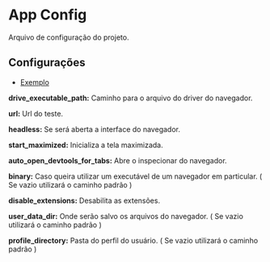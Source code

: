 # App Config

Arquivo de configuração do projeto.

## Configurações

 - [Exemplo](app.config)

**drive_executable_path:** Caminho para o arquivo do driver do navegador.

**url:** Url do teste.

**headless:** Se será aberta a interface do navegador.

**start_maximized:** Inicializa a tela maximizada.

**auto_open_devtools_for_tabs:** Abre o inspecionar do navegador.

**binary:** Caso queira utilizar um executável de um navegador em particular. ( Se vazio utilizará o caminho padrão )

**disable_extensions:** Desabilita as extensões.

**user_data_dir:** Onde serão salvo os arquivos do navegador. ( Se vazio utilizará o caminho padrão ) 

**profile_directory:** Pasta do perfil do usuário. ( Se vazio utilizará o caminho padrão ) 
